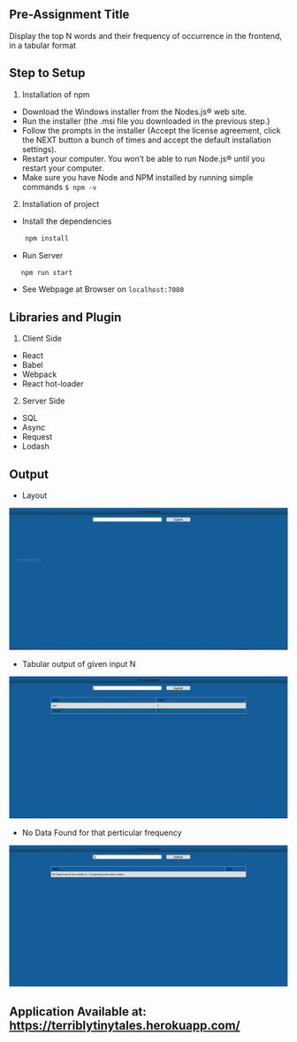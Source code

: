 
## Pre-Assignment Title
Display the top N words and their frequency of occurrence in the frontend, in a tabular format

## Step to Setup
1. Installation of npm
- Download the Windows installer from the Nodes.js® web site.
- Run the installer (the .msi file you downloaded in the previous step.)
- Follow the prompts in the installer (Accept the license agreement, click the NEXT button a bunch of times and accept the default installation settings).
- Restart your computer. You won’t be able to run Node.js® until you restart your computer.
- Make sure you have Node and NPM installed by running simple commands  `$ npm -v`
2. Installation of project
- Install the dependencies
```sh
    npm install
```
- Run Server
 ```sh
    npm run start
 ```
- See Webpage at Browser on `localhost:7080`
 
 ## Libraries and Plugin
 1. Client Side
 - React
 - Babel
 - Webpack
 - React hot-loader
 2. Server Side
 - SQL
 - Async
 - Request
 - Lodash
 

## Output
- Layout
<img src="https://github.com/Charvik2020/terriblytinytales/raw/master/Outputs/simple.JPG" alt="https://github.com/Charvik2020/terriblytinytales/raw/master/Outputs/simple.JPG">

- Tabular output of given input N
<img src="https://github.com/Charvik2020/terriblytinytales/raw/master/Outputs/Count2words.JPG" alt="https://github.com/Charvik2020/terriblytinytales/raw/master/Outputs/Count2words.JPG">



- No Data Found for that perticular frequency
<img src="https://github.com/Charvik2020/terriblytinytales/raw/master/Outputs/not_an_freq_of_word.JPG" alt="https://github.com/Charvik2020/terriblytinytales/raw/master/Outputs/not_an_freq_of_word.JPG">


## Application Available at: https://terriblytinytales.herokuapp.com/
